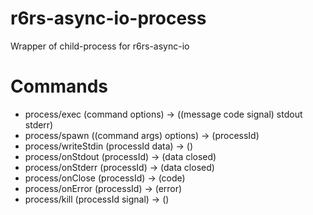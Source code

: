 # r6rs-async-io-process
Wrapper of child-process for r6rs-async-io

# Commands
- process/exec (command options) -> ((message code signal) stdout stderr)
- process/spawn ((command args) options) -> (processId)
- process/writeStdin (processId data) -> ()
- process/onStdout (processId) -> (data closed)
- process/onStderr (processId) -> (data closed)
- process/onClose (processId) -> (code)
- process/onError (processId) -> (error)
- process/kill (processId signal) -> ()
